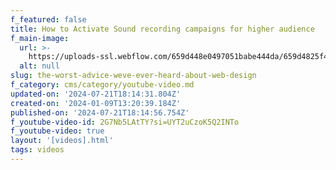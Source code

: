 ```yaml
---
f_featured: false
title: How to Activate Sound recording campaigns for higher audience
f_main-image:
  url: >-
    https://uploads-ssl.webflow.com/659d448e0497051babe444da/659d4825f4bc75d5e0c7efc9_image14.jpeg
  alt: null
slug: the-worst-advice-weve-ever-heard-about-web-design
f_category: cms/category/youtube-video.md
updated-on: '2024-07-21T18:14:31.804Z'
created-on: '2024-01-09T13:20:39.184Z'
published-on: '2024-07-21T18:14:56.754Z'
f_youtube-video-id: 2G7Nb5LAtTY?si=UYT2uCzoK5Q2INTo
f_youtube-video: true
layout: '[videos].html'
tags: videos
---
```



